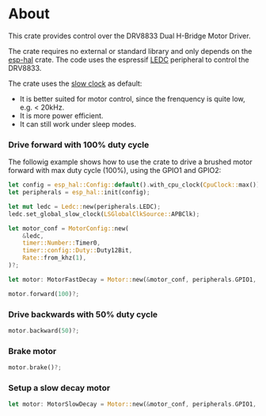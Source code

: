 # About

This crate provides control over the DRV8833 Dual H-Bridge Motor Driver.

The crate requires no external or standard library and only depends on the [esp-hal](https://github.com/esp-rs/esp-hal) crate.
The code uses the espressif [LEDC](https://docs.espressif.com/projects/esp-idf/en/stable/esp32/api-reference/peripherals/ledc.html) peripheral to control the DRV8833.

The crate uses the [slow clock](https://docs.espressif.com/projects/rust/esp-hal/1.0.0-beta.1/esp32c6/esp_hal/ledc/enum.LSGlobalClkSource.html) as default:

* It is better suited for motor control, since the frenquency is quite low, e.g. < 20kHz.
* It is more power efficient.
* It can still work under sleep modes.

### Drive forward with 100% duty cycle

The followig example shows how to use the crate to drive a brushed motor
forward with max duty cycle (100%), using the GPIO1 and GPIO2:

```rust
let config = esp_hal::Config::default().with_cpu_clock(CpuClock::max());
let peripherals = esp_hal::init(config);

let mut ledc = Ledc::new(peripherals.LEDC);
ledc.set_global_slow_clock(LSGlobalClkSource::APBClk);

let motor_conf = MotorConfig::new(
    &ledc,
    timer::Number::Timer0,
    timer::config::Duty::Duty12Bit,
    Rate::from_khz(1),
)?;

let motor: MotorFastDecay = Motor::new(&motor_conf, peripherals.GPIO1, peripherals.GPIO2)?;

motor.forward(100)?;
```

### Drive backwards with 50% duty cycle

```rust
motor.backward(50)?;
```

### Brake motor

```rust
motor.brake()?;
```

### Setup a slow decay motor

```rust
let motor: MotorSlowDecay = Motor::new(&motor_conf, peripherals.GPIO1, peripherals.GPIO2)?;
```
